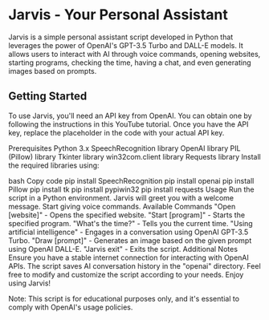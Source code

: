 <h1>Jarvis - Your Personal Assistant</h1>
Jarvis is a simple personal assistant script developed in Python that leverages the power of OpenAI's GPT-3.5 Turbo and DALL-E models. It allows users to interact with AI through voice commands, opening websites, starting programs, checking the time, having a chat, and even generating images based on prompts.

<h2>Getting Started</h2>
To use Jarvis, you'll need an API key from OpenAI. You can obtain one by following the instructions in this YouTube tutorial. Once you have the API key, replace the placeholder in the code with your actual API key.

Prerequisites
Python 3.x
SpeechRecognition library
OpenAI library
PIL (Pillow) library
Tkinter library
win32com.client library
Requests library
Install the required libraries using:

bash
Copy code
pip install SpeechRecognition
pip install openai
pip install Pillow
pip install tk
pip install pypiwin32
pip install requests
Usage
Run the script in a Python environment.
Jarvis will greet you with a welcome message.
Start giving voice commands.
Available Commands
"Open [website]" - Opens the specified website.
"Start [program]" - Starts the specified program.
"What's the time?" - Tells you the current time.
"Using artificial intelligence" - Engages in a conversation using OpenAI GPT-3.5 Turbo.
"Draw [prompt]" - Generates an image based on the given prompt using OpenAI DALL-E.
"Jarvis exit" - Exits the script.
Additional Notes
Ensure you have a stable internet connection for interacting with OpenAI APIs.
The script saves AI conversation history in the "openai" directory.
Feel free to modify and customize the script according to your needs. Enjoy using Jarvis!

Note: This script is for educational purposes only, and it's essential to comply with OpenAI's usage policies.
